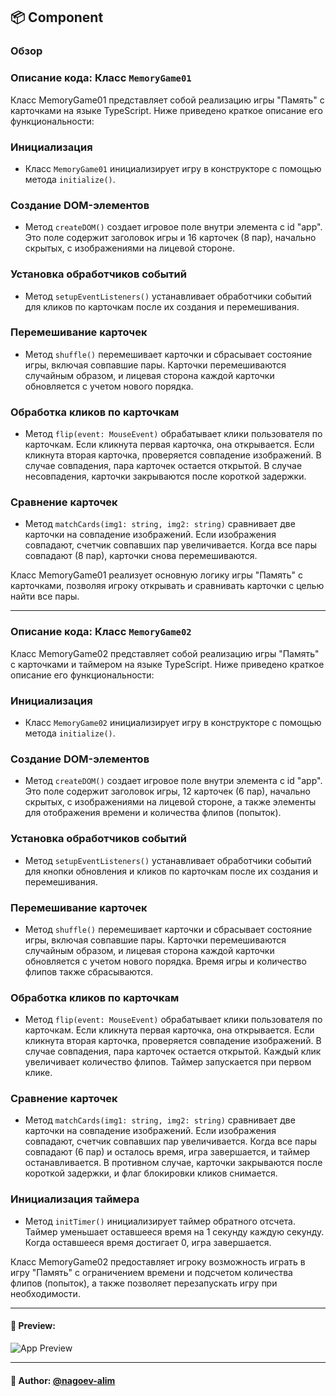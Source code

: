 ## 📦  Component

### Обзор
### Описание кода: Класс `MemoryGame01`

Класс MemoryGame01 представляет собой реализацию игры "Память" с карточками на языке TypeScript. Ниже приведено краткое описание его функциональности:

### Инициализация

- Класс `MemoryGame01` инициализирует игру в конструкторе с помощью метода `initialize()`.

### Создание DOM-элементов

- Метод `createDOM()` создает игровое поле внутри элемента с id "app". Это поле содержит заголовок игры и 16 карточек (8 пар), начально скрытых, с изображениями на лицевой стороне.

### Установка обработчиков событий

- Метод `setupEventListeners()` устанавливает обработчики событий для кликов по карточкам после их создания и перемешивания.

### Перемешивание карточек

- Метод `shuffle()` перемешивает карточки и сбрасывает состояние игры, включая совпавшие пары. Карточки перемешиваются случайным образом, и лицевая сторона каждой карточки обновляется с учетом нового порядка.

### Обработка кликов по карточкам

- Метод `flip(event: MouseEvent)` обрабатывает клики пользователя по карточкам. Если кликнута первая карточка, она открывается. Если кликнута вторая карточка, проверяется совпадение изображений. В случае совпадения, пара карточек остается открытой. В случае несовпадения, карточки закрываются после короткой задержки.

### Сравнение карточек

- Метод `matchCards(img1: string, img2: string)` сравнивает две карточки на совпадение изображений. Если изображения совпадают, счетчик совпавших пар увеличивается. Когда все пары совпадают (8 пар), карточки снова перемешиваются.

Класс MemoryGame01 реализует основную логику игры "Память" с карточками, позволяя игроку открывать и сравнивать карточки с целью найти все пары.

---
### Описание кода: Класс `MemoryGame02`

Класс MemoryGame02 представляет собой реализацию игры "Память" с карточками и таймером на языке TypeScript. Ниже приведено краткое описание его функциональности:

### Инициализация

- Класс `MemoryGame02` инициализирует игру в конструкторе с помощью метода `initialize()`.

### Создание DOM-элементов

- Метод `createDOM()` создает игровое поле внутри элемента с id "app". Это поле содержит заголовок игры, 12 карточек (6 пар), начально скрытых, с изображениями на лицевой стороне, а также элементы для отображения времени и количества флипов (попыток).

### Установка обработчиков событий

- Метод `setupEventListeners()` устанавливает обработчики событий для кнопки обновления и кликов по карточкам после их создания и перемешивания.

### Перемешивание карточек

- Метод `shuffle()` перемешивает карточки и сбрасывает состояние игры, включая совпавшие пары. Карточки перемешиваются случайным образом, и лицевая сторона каждой карточки обновляется с учетом нового порядка. Время игры и количество флипов также сбрасываются.

### Обработка кликов по карточкам

- Метод `flip(event: MouseEvent)` обрабатывает клики пользователя по карточкам. Если кликнута первая карточка, она открывается. Если кликнута вторая карточка, проверяется совпадение изображений. В случае совпадения, пара карточек остается открытой. Каждый клик увеличивает количество флипов. Таймер запускается при первом клике.

### Сравнение карточек

- Метод `matchCards(img1: string, img2: string)` сравнивает две карточки на совпадение изображений. Если изображения совпадают, счетчик совпавших пар увеличивается. Когда все пары совпадают (6 пар) и осталось время, игра завершается, и таймер останавливается. В противном случае, карточки закрываются после короткой задержки, и флаг блокировки кликов снимается.

### Инициализация таймера

- Метод `initTimer()` инициализирует таймер обратного отсчета. Таймер уменьшает оставшееся время на 1 секунду каждую секунду. Когда оставшееся время достигает 0, игра завершается.

Класс MemoryGame02 предоставляет игроку возможность играть в игру "Память" с ограничением времени и подсчетом количества флипов (попыток), а также позволяет перезапускать игру при необходимости.

---

#### 🌄 Preview:

![App Preview](https://lh3.googleusercontent.com/drive-viewer/AITFw-yOMOIPGauDjJ4801HWPJ4GYXj8989YTJc76S6o8oUeyd2o1TcvD_uar_ObWxgStALzjTib-HZVB2V3WVxImUi0Q95f8w=s1600)


-----

#### 🙌 Author: [@nagoev-alim](https://github.com/nagoev-alim)

